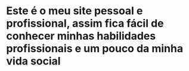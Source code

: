# Este é o meu site pessoal e profissional, assim fica fácil de conhecer minhas habilidades profissionais e um pouco da minha vida social
